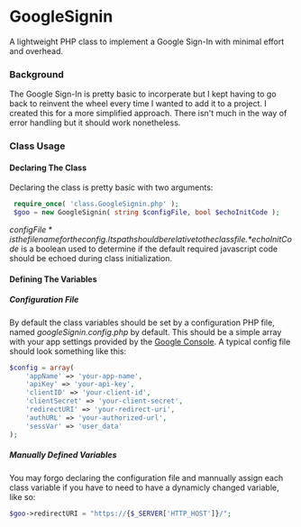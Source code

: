 # GoogleSignin
A lightweight PHP class to implement a Google Sign-In with minimal effort and overhead.

### Background
The Google Sign-In is pretty basic to incorperate but I kept having to go back to reinvent the wheel every time I wanted to add it to a project. I created this for a more simplified approach. There isn't much in the way of error handling but it should work nonetheless.

### Class Usage
#### Declaring The Class
Declaring the class is pretty basic with two arguments:
```PHP
 require_once( 'class.GoogleSignin.php' );
 $goo = new GoogleSignin( string $configFile, bool $echoInitCode );
```
*$configFile* is the filename for the config. Its path should be relative to the class file.
*$echoInitCode* is a boolean used to determine if the default required javascript code should be echoed during class initialization.
#### Defining The Variables
##### Configuration File
By default the class variables should be set by a configuration PHP file, named *googleSignin.config.php* by default. This should be a simple array with your app settings provided by the [Google Console](https://console.developers.google.com/apis/credentials). A typical config file should look something like this:
```PHP
$config = array(
    'appName' => 'your-app-name',
    'apiKey' => 'your-api-key',
    'clientID' => 'your-client-id',
    'clientSecret' => 'your-client-secret',
    'redirectURI' => 'your-redirect-uri',
    'authURL' => 'your-authorized-url',
    'sessVar' => 'user_data'
);
```
##### Manually Defined Variables
You may forgo declaring the configuration file and mannually assign each class variable if you have to need to have a dynamicly changed variable, like so:
```PHP
$goo->redirectURI = "https://{$_SERVER['HTTP_HOST']}/";
```
